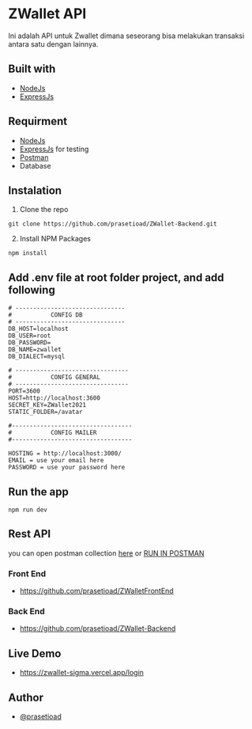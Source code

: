 # ZWallet API

<!--- These are examples. See https://shields.io for others or to customize this set of shields. You might want to include dependencies, project status and licence info here --->
Ini adalah API untuk Zwallet dimana seseorang bisa melakukan transaksi antara satu dengan lainnya.

## Built with

* [NodeJs](https://nodejs.org/en/)
* [ExpressJs](https://expressjs.com/)

## Requirment
* [NodeJs](https://nodejs.org/en/)
* [ExpressJs](https://expressjs.com/) for testing
* [Postman](https://www.postman.com/)
* Database


## Instalation
1. Clone the repo

```
git clone https://github.com/prasetioad/ZWallet-Backend.git

```
2. Install NPM Packages 
```
npm install
```
## Add .env file at root folder project, and add following
```
# -------------------------------
#           CONFIG DB
# -------------------------------
DB_HOST=localhost
DB_USER=root
DB_PASSWORD=
DB_NAME=zwallet
DB_DIALECT=mysql

# --------------------------------
#           CONFIG GENERAL
# --------------------------------
PORT=3600
HOST=http://localhost:3600
SECRET_KEY=ZWallet2021
STATIC_FOLDER=/avatar

#----------------------------------
#           CONFIG MAILER
#----------------------------------

HOSTING = http://localhost:3000/
EMAIL = use your email here
PASSWORD = use your password here
```
## Run the app
``` 
npm run dev 
```

## Rest API
you can open postman collection [here](https://documenter.getpostman.com/view/14778352/TzRa6PEG)
or
[RUN IN POSTMAN](https://www.getpostman.com/collections/9ae47d30b8f57603a077)

### Front End
* https://github.com/prasetioad/ZWalletFrontEnd

### Back End
* https://github.com/prasetioad/ZWallet-Backend

## Live Demo
* https://zwallet-sigma.vercel.app/login

## Author
* [@prasetioad](https://github.com/prasetioad)

